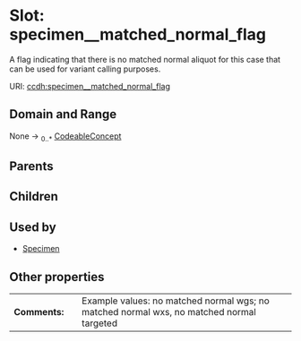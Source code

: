 
# Slot: specimen__matched_normal_flag


A flag indicating that there is no matched normal aliquot for this case that can be used for variant calling purposes.

URI: [ccdh:specimen__matched_normal_flag](https://example.org/ccdh/specimen__matched_normal_flag)


## Domain and Range

None ->  <sub>0..*</sub> [CodeableConcept](CodeableConcept.md)

## Parents


## Children


## Used by

 * [Specimen](Specimen.md)

## Other properties

|  |  |  |
| --- | --- | --- |
| **Comments:** | | Example values: no matched normal wgs; no matched normal wxs, no matched normal  targeted |

